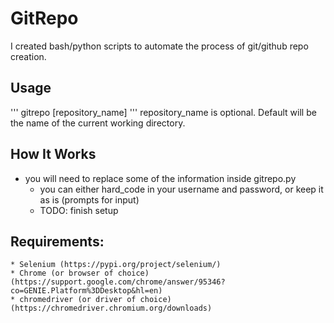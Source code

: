 # GitRepo


I created bash/python scripts to automate the process of git/github repo creation.

Usage
----
''' gitrepo [repository_name] '''
repository_name is optional.  Default will be the name of the current working directory.

How It Works
----
* you will need to replace some of the information inside gitrepo.py
	* you can either hard_code in your username and password, or keep it as is (prompts for input)
	* TODO: finish setup

Requirements:
----
	* Selenium (https://pypi.org/project/selenium/)
	* Chrome (or browser of choice) (https://support.google.com/chrome/answer/95346?co=GENIE.Platform%3DDesktop&hl=en)
	* chromedriver (or driver of choice) (https://chromedriver.chromium.org/downloads)

